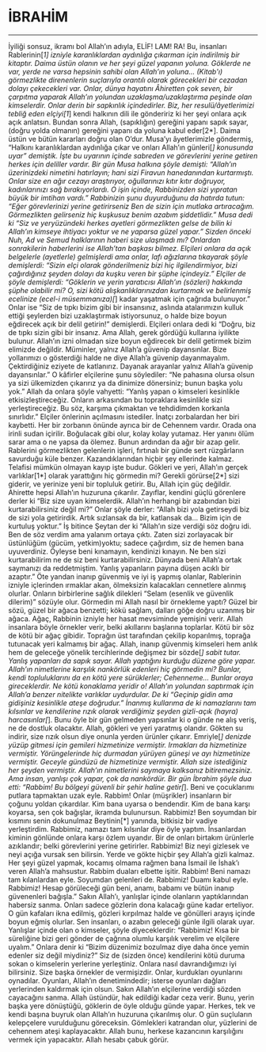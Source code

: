 # İBRAHİM
---
İyiliği sonsuz, ikramı bol Allah’ın adıyla,
ELİF! LAM! RA! Bu, insanları Rablerinin[*1] izniyle karanlıklardan aydınlığa çıkarman için indirilmiş bir kitaptır. Daima üstün olanın ve her şeyi güzel yapanın yoluna.
Göklerde ne var, yerde ne varsa hepsinin sahibi olan Allah’ın yoluna... (Kitab'ı) görmezlikte direnenlerin suçlarıyla orantılı olarak görecekleri bir cezadan dolayı çekecekleri var.
Onlar, dünya hayatını  Âhiretten çok seven, bir çarpıtma yaparak Allah’ın yolundan uzaklaşma/uzaklaştırma peşinde olan kimselerdir. Onlar derin bir sapkınlık içindedirler.
Biz, her resulü/âyetlerimizi tebliğ eden elçiyi[1*] kendi halkının dili ile göndeririz ki her şeyi onlara açık açık anlatsın. Bundan sonra Allah, (sapıklığın) gereğini yapanı sapık sayar, (doğru yolda olmanın) gereğini yapanı da yoluna kabul eder[2*]. Daima üstün ve bütün kararları doğru olan O’dur.
Musa’yı âyetlerimizle göndermiş, “Halkını karanlıklardan aydınlığa çıkar ve onları Allah’ın günleri[*] konusunda uyar” demiştik. İşte bu uyarının içinde sabreden ve görevlerini yerine getiren herkes için deliller vardır.
Bir gün Musa halkına şöyle demişti: “Allah’ın üzerinizdeki nimetini hatırlayın; hani sizi Firavun hanedanından kurtarmıştı. Onlar size en ağır cezayı araştırıyor, oğullarınızı kıtır kıtır doğruyor, kadınlarınızı sağ bırakıyorlardı. O işin içinde, Rabbinizden sizi yıpratan büyük bir imtihan vardı.”
Rabbinizin şunu duyurduğunu da hatırda tutun: “Eğer görevlerinizi yerine getirirseniz Ben de sizin için mutlaka artıracağım. Görmezlikten gelirseniz hiç kuşkusuz benim azabım şiddetlidir.”
Musa dedi ki “Siz ve yeryüzündeki herkes ayetleri görmezlikten gelse de bilin ki Allah’ın kimseye ihtiyacı yoktur ve ne yaparsa güzel yapar.”
Sizden önceki Nuh, Ad ve Semud halklarının haberi size ulaşmadı mı? Onlardan sonrakilerin haberlerini ise Allah’tan başkası bilmez. Elçileri onlara da açık belgelerle (ayetlerle) gelmişlerdi ama onlar, lafı ağızlarına tıkayarak şöyle demişlerdi: “Sizin elçi olarak gönderilmeniz bizi hiç ilgilendirmiyor, bizi çağırdığınız şeyden dolayı da kuşku veren bir şüphe içindeyiz.”
Elçiler de şöyle demişlerdi: “Göklerin ve yerin yaratıcısı Allah’ın (sözleri) hakkında şüphe olabilir mi?  O, sizi kötü alışkanlıklarınızdan kurtarmak ve belirlenmiş ecelinize (ecel-i müsemmanıza)[*] kadar yaşatmak için çağrıda bulunuyor.” Onlar ise “Siz de tıpkı bizim gibi bir insansınız, aslında atalarımızın kulluk ettiği şeylerden bizi uzaklaştırmak istiyorsunuz, o halde bize boyun eğdirecek açık bir delil getirin!” demişlerdi.
Elçileri onlara dedi ki “Doğru, biz de tıpkı sizin gibi bir insanız. Ama Allah, gerek gördüğü kullarına iyilikte bulunur. Allah’ın izni olmadan size boyun eğdirecek bir delil getirmek bizim elimizde değildir. Müminler, yalnız Allah’a güvenip dayansınlar.
Bize yollarımızı o gösterdiği halde ne diye Allah’a güvenip dayanmayalım. Çektirdiğiniz eziyete de katlanırız. Dayanak arayanlar yalnız Allah’a güvenip dayansınlar.”
O kâfirler elçilerine şunu söylediler: “Ne pahasına olursa olsun ya sizi ülkemizden çıkarırız ya da dinimize dönersiniz; bunun başka yolu yok.” Allah da onlara şöyle vahyetti: “Yanlış yapan o kimseleri kesinlikle etkisizleştireceğiz.
Onların arkasından bu topraklara kesinlikle sizi yerleştireceğiz. Bu söz, karşıma çıkmaktan ve tehdidimden korkanla sınırlıdır.”
Elçiler önlerinin açılmasını istediler. İnatçı zorbalardan her biri kaybetti.
Her bir zorbanın önünde ayrıca bir de Cehennem vardır. Orada ona irinli sudan içirilir.
Boğulacak gibi olur, kolay kolay yutamaz. Her yanını ölüm sarar ama o ne yapsa da ölemez. Bunun ardından da ağır bir azap gelir.
Rablerini görmezlikten gelenlerin işleri, fırtınalı bir günde sert rüzgârların savurduğu küle benzer. Kazandıklarından hiçbir şey ellerinde kalmaz. Telafisi mümkün olmayan kayıp işte budur.
Gökleri ve yeri, Allah’ın gerçek varlıklar[1*] olarak yarattığını hiç görmedin mi? Gerekli görürse[2*] sizi giderir, ve yerinize yeni bir topluluk getirir.
Bu, Allah için güç değildir.
Ahirette hepsi Allah’ın huzuruna çıkarılır. Zayıflar, kendini güçlü görenlere derler ki “Biz size uyan kimselerdik. Allah’ın herhangi bir azabından bizi kurtarabilirsiniz değil mi?” Onlar şöyle derler: “Allah bizi yola getirseydi biz de sizi yola getirirdik. Artık sızlansak da bir, katlansak da... Bizim için de kurtuluş yoktur.”
İş bitince Şeytan der ki “Allah’ın size verdiği söz doğru idi. Ben de söz verdim ama yalanım ortaya çıktı. Zaten sizi zorlayacak bir üstünlüğüm (gücüm, yetkim)yoktu; sadece çağırdım, siz de hemen bana uyuverdiniz. Öyleyse beni kınamayın, kendinizi kınayın. Ne ben sizi kurtarabilirim ne de siz beni kurtarabilirsiniz. Dünyada beni Allah’a ortak saymanızı da reddetmiştim. Yanlış yapanların payına düşen acıklı bir azaptır.”
Öte yandan inanıp güvenmiş ve iyi iş yapmış olanlar, Rablerinin izniyle içlerinden ırmaklar akan, ölmeksizin kalacakları cennetlere alınmış olurlar. Onların birbirlerine sağlık dilekleri “Selam (esenlik ve güvenlik dilerim)” sözüyle olur.
Görmedin mi Allah nasıl bir örnekleme yaptı? Güzel bir sözü, güzel bir ağaca benzetti; kökü sağlam, dalları göğe doğru uzanmış bir ağaca.
Ağaç, Rabbinin izniyle her hasat mevsiminde yemişini verir. Allah insanlara böyle örnekler verir, belki akıllarını başlarına toplarlar.
Kötü bir söz de kötü bir ağaç gibidir. Toprağın üst tarafından çekilip koparılmış, toprağa tutunacak yeri kalmamış bir ağaç.
Allah, inanıp güvenmiş kimseleri hem anlık hem de geleceğe yönelik tercihlerinde değişmez bir sözde[*] sabit tutar. Yanlış yapanları da sapık sayar. Allah yaptığını kurduğu düzene göre yapar.
Allah’ın nimetlerine karşılık nankörlük edenleri hiç görmedin mi? Bunlar, kendi topluluklarını da en kötü yere sürüklerler;
Cehenneme... Bunlar oraya gireceklerdir. Ne kötü konaklama yeridir o!
Allah’ın yolundan saptırmak için Allah’a benzer nitelikte varlıklar uydurdular. De ki “Geçinip gidin ama gidişiniz kesinlikle ateşe doğrudur.”
İnanmış kullarıma de ki namazlarını tam kılsınlar ve kendilerine rızık olarak verdiğimiz şeyden gizli-açık (hayra) harcasınlar[*]. Bunu öyle bir gün gelmeden yapsınlar ki o günde ne alış veriş, ne de dostluk olacaktır.
Allah, gökleri ve yeri yaratmış olandır. Gökten su indirir, size rızık olsun diye onunla yerden ürünler çıkarır. Emriyle[*] denizde yüzüp gitmesi için gemileri hizmetinize vermiştir. Irmakları da hizmetinize vermiştir.
Yörüngelerinde hiç durmadan yürüyen güneşi ve ayı hizmetinize vermiştir. Geceyle gündüzü de hizmetinize vermiştir.
Allah size istediğiniz her şeyden vermiştir. Allah’ın nimetlerini saymaya kalksanız bitiremezsiniz. Ama insan, yanlışı çok yapar, çok da nankördür.
Bir gün İbrahim şöyle dua etti: “Rabbim! Bu bölgeyi güvenli bir şehir haline getir[*]. Beni ve çocuklarımı putlara tapmaktan uzak eyle.
Rabbim! Onlar (müşrikler) insanların bir çoğunu yoldan çıkardılar. Kim bana uyarsa o bendendir. Kim de bana karşı koyarsa, sen çok bağışlar, ikramda bulunursun.
Rabbimiz! Ben soyumdan bir kısmını senin dokunulmaz Beytinin[*] yanında, bitkisiz bir vadiye yerleştirdim. Rabbimiz, namazı tam kılsınlar diye öyle yaptım. İnsanlardan kiminin gönlünde onlara karşı özlem uyandır. Bir de onları birtakım ürünlerle azıklandır; belki görevlerini yerine getirirler.
Rabbimiz! Biz neyi gizlesek ve neyi açığa vursak sen bilirsin. Yerde ve gökte hiçbir şey Allah’a gizli kalmaz.
Her şeyi güzel yapmak, kocamış olmama rağmen bana İsmail ile İshak’ı veren Allah’a mahsustur. Rabbim duaları elbette işitir.
Rabbim! Beni namazı tam kılanlardan eyle. Soyumdan gelenleri de. Rabbimiz! Duamı kabul eyle.
Rabbimiz! Hesap görüleceği gün beni, anamı, babamı ve bütün inanıp güvenenleri bağışla.”
Sakın Allah’ı, yanlışlar içinde olanların yaptıklarından habersiz sanma. Onları sadece gözlerin dona kalacağı güne kadar erteliyor.
O gün kafaları ikna edilmiş, gözleri kırpılmaz halde ve gönülleri arayış içinde boyun eğmiş olurlar.
Sen insanları, o azabın geleceği günle ilgili olarak uyar. Yanlışlar içinde olan o kimseler, şöyle diyeceklerdir: “Rabbimiz! Kısa bir süreliğine bizi geri gönder de çağrına olumlu karşılık verelim ve elçilere uyalım.” Onlara denir ki “Bizim düzenimiz bozulmaz diye daha önce yemin edenler siz değil miydiniz?”
Siz de (sizden önce) kendilerini kötü duruma sokan o kimselerin yerlerine yerleştiniz. Onlara nasıl davrandığımızı iyi bilirsiniz. Size başka örnekler de vermişizdir.
Onlar, kurdukları oyunlarını oynadılar. Oyunları, Allah’ın denetimindedir; isterse oyunları dağları yerlerinden kaldırmak için olsun.
Sakın Allah’ın elçilerine verdiği sözden cayacağını sanma. Allah üstündür, hak edildiği kadar ceza verir.
Bunu, yerin başka yere dönüştüğü, göklerin de öyle olduğu günde yapar. Herkes, tek ve kendi başına buyruk olan Allah’ın huzuruna çıkarılmış olur.
O gün suçluların kelepçelere vurulduğunu göreceksin.
Gömlekleri katrandan olur, yüzlerini de cehennem ateşi kaplayacaktır.
Allah bunu, herkese kazancının karşılığını vermek için yapacaktır. Allah hesabı çabuk görür.